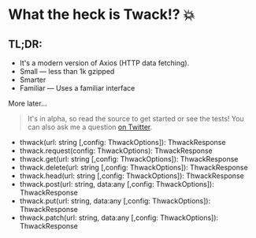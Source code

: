 # What the heck is Twack!? 💥

## TL;DR:

- It's a modern version of Axios (HTTP data fetching).
- Small — less than 1k gzipped
- Smarter
- Familiar — Uses a familiar interface

More later...

> It's in alpha, so read the source to get started or see the tests! You can also ask me a question [on Twitter](https://twitter.com/donavon).

- thwack(url: string [,config: ThwackOptions]): ThwackResponse
- thwack.request(config: ThwackOptions): ThwackResponse
- thwack.get(url: string [,config: ThwackOptions]): ThwackResponse
- thwack.delete(url: string [,config: ThwackOptions]): ThwackResponse
- thwack.head(url: string [,config: ThwackOptions]): ThwackResponse
- thwack.post(url: string, data:any [,config: ThwackOptions]): ThwackResponse
- thwack.put(url: string, data:any [,config: ThwackOptions]): ThwackResponse
- thwack.patch(url: string, data:any [,config: ThwackOptions]): ThwackResponse
